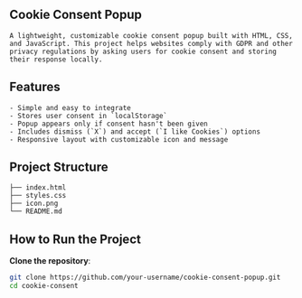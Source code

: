 ## Cookie Consent Popup

    A lightweight, customizable cookie consent popup built with HTML, CSS, and JavaScript. This project helps websites comply with GDPR and other privacy regulations by asking users for cookie consent and storing their response locally.

## Features

    - Simple and easy to integrate
    - Stores user consent in `localStorage`
    - Popup appears only if consent hasn't been given
    - Includes dismiss (`X`) and accept (`I like Cookies`) options
    - Responsive layout with customizable icon and message

## Project Structure

    ├── index.html 
    ├── styles.css 
    ├── icon.png 
    └── README.md


## How to Run the Project

   **Clone the repository**:
   ```bash
   git clone https://github.com/your-username/cookie-consent-popup.git
   cd cookie-consent
